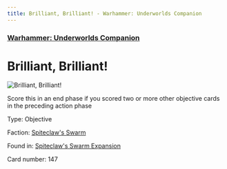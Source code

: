 ```yaml
---
title: Brilliant, Brilliant! - Warhammer: Underworlds Companion
---
```


### [Warhammer: Underworlds Companion](https://guidokessels.github.io/wh-underworlds)

  

# Brilliant, Brilliant!

![Brilliant, Brilliant!](https://warhammerunderworlds.com/wp-content/uploads/sites/6/2018/02/147_ENG.png)

Score this in an end phase if you scored two or more other objective cards in the preceding action phase

Type: Objective

Faction: [Spiteclaw's Swarm](https://guidokessels.github.io/wh-underworlds/factions/spiteclaws-swarm)

Found in: [Spiteclaw's Swarm Expansion](https://guidokessels.github.io/wh-underworlds/locations/spiteclaws-swarm-expansion)

Card number: 147
